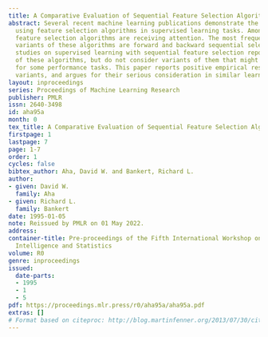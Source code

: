 ```yaml
---
title: A Comparative Evaluation of Sequential Feature Selection Algorithms
abstract: Several recent machine learning publications demonstrate the utility of
  using feature selection algorithms in supervised learning tasks. Among these, sequential
  feature selection algorithms are receiving attention. The most frequently studied
  variants of these algorithms are forward and backward sequential selection. Many
  studies on supervised learning with sequential feature selection report applications
  of these algorithms, but do not consider variants of them that might be more appropriate
  for some performance tasks. This paper reports positive empirical results on such
  variants, and argues for their serious consideration in similar learning tasks.
layout: inproceedings
series: Proceedings of Machine Learning Research
publisher: PMLR
issn: 2640-3498
id: aha95a
month: 0
tex_title: A Comparative Evaluation of Sequential Feature Selection Algorithms
firstpage: 1
lastpage: 7
page: 1-7
order: 1
cycles: false
bibtex_author: Aha, David W. and Bankert, Richard L.
author:
- given: David W.
  family: Aha
- given: Richard L.
  family: Bankert
date: 1995-01-05
note: Reissued by PMLR on 01 May 2022.
address:
container-title: Pre-proceedings of the Fifth International Workshop on Artificial
  Intelligence and Statistics
volume: R0
genre: inproceedings
issued:
  date-parts:
  - 1995
  - 1
  - 5
pdf: https://proceedings.mlr.press/r0/aha95a/aha95a.pdf
extras: []
# Format based on citeproc: http://blog.martinfenner.org/2013/07/30/citeproc-yaml-for-bibliographies/
---
```

